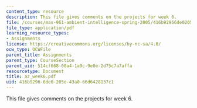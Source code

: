 ```yaml
---
content_type: resource
description: This file gives comments on the projects for week 6.
file: /courses/mas-961-ambient-intelligence-spring-2005/416b92966de0205e43a066d6428137c1_az_week6.pdf
file_type: application/pdf
learning_resource_types:
- Assignments
license: https://creativecommons.org/licenses/by-nc-sa/4.0/
ocw_type: OCWFile
parent_title: Assignments
parent_type: CourseSection
parent_uid: 514cf668-00a4-1a9c-9e0e-2d75c7a7affa
resourcetype: Document
title: az_week6.pdf
uid: 416b9296-6de0-205e-43a0-66d6428137c1
---
```

This file gives comments on the projects for week 6.